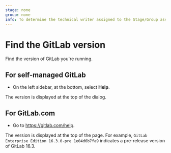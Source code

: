 ```yaml
---
stage: none
group: none
info: To determine the technical writer assigned to the Stage/Group associated with this page, see https://about.gitlab.com/handbook/product/ux/technical-writing/#assignments
---
```


# Find the GitLab version

Find the version of GitLab you're running.

## For self-managed GitLab

- On the left sidebar, at the bottom, select **Help**.

The version is displayed at the top of the dialog.

## For GitLab.com

- Go to <https://gitlab.com/help>.

The version is displayed at the top of the page. For example,
`GitLab Enterprise Edition 16.3.0-pre 1e04d6b7fa9` indicates a pre-release
version of GitLab 16.3.

